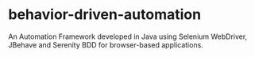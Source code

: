 # behavior-driven-automation
An Automation Framework developed in Java using Selenium WebDriver, JBehave and Serenity BDD for browser-based applications.
